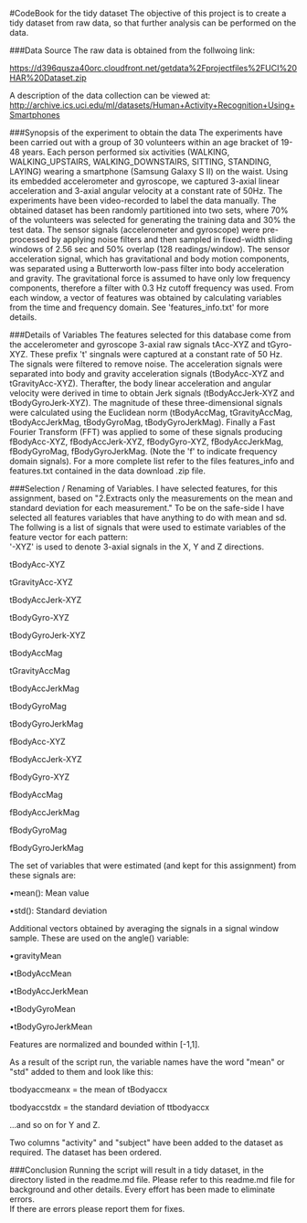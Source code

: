 #CodeBook for the tidy dataset
The objective of this project is to create a tidy dataset from raw data, so that further analysis can be performed on the data.

###Data Source 
The raw data is obtained from the follwoing link:

https://d396qusza40orc.cloudfront.net/getdata%2Fprojectfiles%2FUCI%20HAR%20Dataset.zip 

A description of the data collection can be viewed at: http://archive.ics.uci.edu/ml/datasets/Human+Activity+Recognition+Using+Smartphones 

###Synopsis of the experiment to obtain the data
The experiments have been carried out with a group of 30 volunteers within an age bracket of 19-48 years. Each person performed six activities (WALKING, WALKING_UPSTAIRS, WALKING_DOWNSTAIRS, SITTING, STANDING, LAYING) wearing a smartphone (Samsung Galaxy S II) on the waist. Using its embedded accelerometer and gyroscope, we captured 3-axial linear acceleration and 3-axial angular velocity at a constant rate of 50Hz. The experiments have been video-recorded to label the data manually. The obtained dataset has been randomly partitioned into two sets, where 70% of the volunteers was selected for generating the training data and 30% the test data. 
The sensor signals (accelerometer and gyroscope) were pre-processed by applying noise filters and then sampled in fixed-width sliding windows of 2.56 sec and 50% overlap (128 readings/window). The sensor acceleration signal, which has gravitational and body motion components, was separated using a Butterworth low-pass filter into body acceleration and gravity. The gravitational force is assumed to have only low frequency components, therefore a filter with 0.3 Hz cutoff frequency was used. From each window, a vector of features was obtained by calculating variables from the time and frequency domain. See 'features_info.txt' for more details. 

###Details of Variables 
The features selected for this database come from the accelerometer and gyroscope 3-axial raw signals tAcc-XYZ and tGyro-XYZ. 
These prefix 't' singnals were captured at a constant rate of 50 Hz. 
The signals were filtered to remove noise. 
The acceleration signals were separated into body and gravity acceleration signals (tBodyAcc-XYZ and tGravityAcc-XYZ).
Therafter, the body linear acceleration and angular velocity were derived in time to obtain Jerk signals (tBodyAccJerk-XYZ and tBodyGyroJerk-XYZ). 
The magnitude of these three-dimensional signals were calculated using the Euclidean norm (tBodyAccMag, tGravityAccMag, tBodyAccJerkMag, tBodyGyroMag, tBodyGyroJerkMag). 
Finally a Fast Fourier Transform (FFT) was applied to some of these signals producing fBodyAcc-XYZ, fBodyAccJerk-XYZ, fBodyGyro-XYZ, fBodyAccJerkMag, fBodyGyroMag, fBodyGyroJerkMag. (Note the 'f' to indicate frequency domain signals). 
For a more complete list refer to the files features_info and features.txt contained in the data download .zip file.

###Selection / Renaming of Variables.
I have selected features, for this assignment, based on "2.Extracts only the measurements on the mean and standard deviation for each measurement."
To be on the safe-side I have selected all features variables that have anything to do with mean and sd.
The follwing is a list of signals that were used to estimate variables of the feature vector for each pattern:  
'-XYZ' is used to denote 3-axial signals in the X, Y and Z directions.

tBodyAcc-XYZ

tGravityAcc-XYZ

tBodyAccJerk-XYZ

tBodyGyro-XYZ

tBodyGyroJerk-XYZ

tBodyAccMag

tGravityAccMag

tBodyAccJerkMag

tBodyGyroMag

tBodyGyroJerkMag

fBodyAcc-XYZ

fBodyAccJerk-XYZ

fBodyGyro-XYZ

fBodyAccMag

fBodyAccJerkMag

fBodyGyroMag

fBodyGyroJerkMag

The set of variables that were estimated (and kept for this assignment) from these signals are: 

•mean(): Mean value

•std(): Standard deviation

Additional vectors obtained by averaging the signals in a signal window sample. These are used on the angle() variable:

•gravityMean

•tBodyAccMean

•tBodyAccJerkMean

•tBodyGyroMean

•tBodyGyroJerkMean

Features are normalized and bounded within [-1,1].

As a result of the script run, the variable names have the word "mean" or "std" added to them and look like this: 

tbodyaccmeanx = the mean of tBodyaccx 

tbodyaccstdx = the standard deviation of ttbodyaccx

...and so on for Y and Z.

Two columns "activity" and "subject" have been added to the dataset as required. The dataset has been ordered.

###Conclusion
Running the script will result in a tidy dataset, in the directory listed in the readme.md file.
Please refer to this readme.md file for background and other details.
Every effort has been made to eliminate errors.  
If there are errors please report them for fixes.


